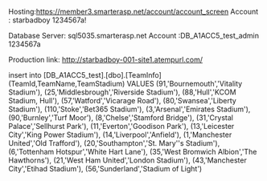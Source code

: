 Hosting:https://member3.smarterasp.net/account/account_screen
Account : starbadboy 1234567a!

Database Server: sql5035.smarterasp.net
Account :DB_A1ACC5_test_admin 1234567a




Production link:
http://starbadboy-001-site1.atempurl.com/



insert into [DB_A1ACC5_test].[dbo].[TeamInfo]
  (TeamId,TeamName,TeamStadium)
  VALUES
  (91,'Bournemouth','Vitality Stadium'),
  (25,'Middlesbrough','Riverside Stadium'),
  (88,'Hull','KCOM Stadium, Hull'),
  (57,'Watford','Vicarage Road'),
  (80,'Swansea','Liberty Stadium'),
  (110,'Stoke','Bet365 Stadium'),
  (3,'Arsenal','Emirates Stadium'),
  (90,'Burnley','Turf Moor'),
  (8,'Chelse','Stamford Bridge'),
  (31,'Crystal Palace','Sellhurst Park'),
  (11,'Everton','Goodison Park'),
  (13,'Leicester City','King Power Stadium'),
  (14,'Liverpool','Anfield'),
  (1,'Manchester United','Old Trafford'),
  (20,'Southampton','St. Mary''s Stadium'),
  (6,'Tottenham Hotspur','White Hart Lane'),
  (35,'West Bromwich Albion','The Hawthorns'),
  (21,'West Ham United','London Stadium'),
  (43,'Manchester City','Etihad Stadium'),
  (56,'Sunderland','Stadium of Light')
